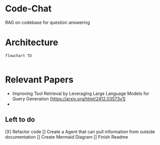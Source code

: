 # Code-Chat
RAG on codebase for question answering

# Architecture
```mermaid
flowchart TD
    
```

# Relevant Papers
- Improving Tool Retrieval by Leveraging Large Language Models for Query Generation [https://arxiv.org/html/2412.03573v1]
- 
## Left to do

[X] Refactor code
[] Create a Agent that can pull information from outside documentation
[] Create Mermaid Diagram
[] Finish Readme